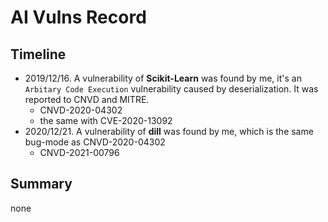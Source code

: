 # AI Vulns Record

## Timeline

- 2019/12/16. A vulnerability of **Scikit-Learn** was found by me, it's an `Arbitary Code Execution` vulnerability caused by deserialization. It was reported to CNVD and MITRE.
	- CNVD-2020-04302
	- the same with CVE-2020-13092
- 2020/12/21. A vulnerability of **dill** was found by me, which is the same bug-mode as CNVD-2020-04302
	- CNVD-2021-00796

## Summary

none